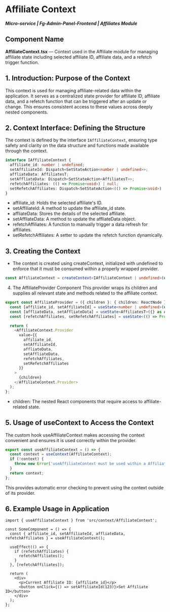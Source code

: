 # Affiliate Context
***Micro-service | Fg-Admin-Panel-Frontend | Affiliates Module***

## Component Name
**AffiliateContext.tsx** — Context used in the Affiliate module for managing affiliate state including selected affiliate ID, affiliate data, and a refetch trigger function.

## 1. Introduction: Purpose of the Context
This context is used for managing affiliate-related data within the application. It serves as a centralized state provider for affiliate ID, affiliate data, and a refetch function that can be triggered after an update or change. This ensures consistent access to these values across deeply nested components.

## 2. Context Interface: Defining the Structure
The context is defined by the interface `IAffiliateContext`, ensuring type safety and clarity on the data structure and functions made available through the context.

```typescript
interface IAffiliateContext {
  affiliate_id: number | undefined;
  setAffiliateId: Dispatch<SetStateAction<number | undefined>>;
  affliateData: AffiliatesT;
  setAffliateData: Dispatch<SetStateAction<AffiliatesT>>;
  refetchAffiliates: (() => Promise<void>) | null;
  setRefetchAffiliates: Dispatch<SetStateAction<(() => Promise<void>) | null>>;
}
```

- affiliate_id: Holds the selected affiliate's ID.
- setAffiliateId: A method to update the affiliate_id state.
- affliateData: Stores the details of the selected affiliate.
- setAffliateData: A method to update the affliateData object.
- refetchAffiliates: A function to manually trigger a data refresh for affiliates.
- setRefetchAffiliates: A setter to update the refetch function dynamically.

## 3. Creating the Context
- The context is created using createContext, initialized with undefined to enforce that it must be consumed within a  properly wrapped provider.
```typescript
const AffiliateContext = createContext<IAffiliateContext | undefined>(undefined);
```

4. The AffiliateProvider Component
This provider wraps its children and supplies all relevant state and methods related to the affiliate context.
```typescript
export const AffiliateProvider = ({ children }: { children: ReactNode }) => {
  const [affiliate_id, setAffiliateId] = useState<number | undefined>(undefined);
  const [affliateData, setAffliateData] = useState<AffiliatesT>({} as AffiliatesT);
  const [refetchAffiliates, setRefetchAffiliates] = useState<(() => Promise<void>) | null>(null);

  return (
    <AffiliateContext.Provider
      value={{
        affiliate_id,
        setAffiliateId,
        affliateData,
        setAffliateData,
        refetchAffiliates,
        setRefetchAffiliates
      }}
    >
      {children}
    </AffiliateContext.Provider>
  );
};
```

- children: The nested React components that require access to affiliate-related state.

## 5. Usage of useContext to Access the Context
The custom hook useAffiliateContext makes accessing the context convenient and ensures it is used correctly within the provider.
```typescript
export const useAffiliateContext = () => {
  const context = useContext(AffiliateContext);
  if (!context) {
    throw new Error('useAffiliateContext must be used within a AffiliateProvider');
  }
  return context;
};
```

This provides automatic error checking to prevent using the context outside of its provider.

## 6. Example Usage in Application

```tsx
import { useAffiliateContext } from 'src/context/AffiliateContext';

const SomeComponent = () => {
  const { affiliate_id, setAffiliateId, affliateData, refetchAffiliates } = useAffiliateContext();
  
  useEffect(() => {
    if (refetchAffiliates) {
      refetchAffiliates();
    }
  }, [refetchAffiliates]);
  
  return (
    <div>
      <p>Current Affiliate ID: {affiliate_id}</p>
      <button onClick={() => setAffiliateId(123)}>Set Affiliate ID</button>
    </div>
  );
};
```